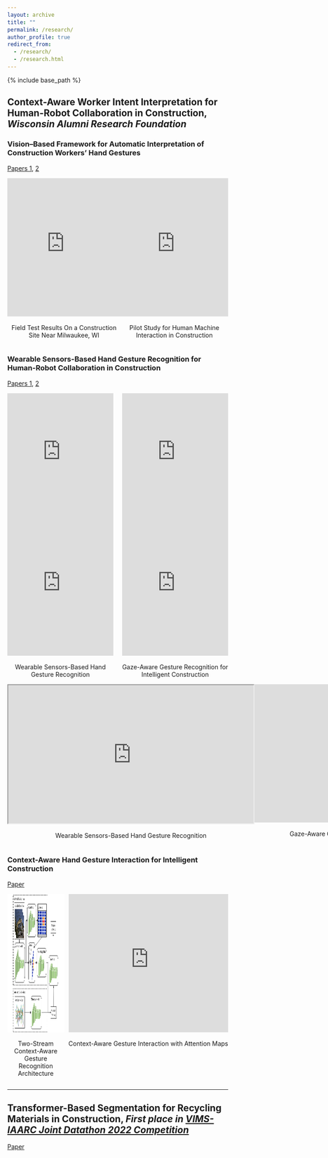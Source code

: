 ```yaml
---
layout: archive
title: ""
permalink: /research/
author_profile: true
redirect_from:
  - /research/
  - /research.html
---
```


{% include base_path %}

## Context-Aware Worker Intent Interpretation for Human-Robot Collaboration in Construction, *Wisconsin Alumni Research Foundation*
### Vision–Based Framework for Automatic Interpretation of Construction Workers’ Hand Gestures 
[Papers 1](https://www.sciencedirect.com/science/article/abs/pii/S0926580521000765), [2](https://www.sciencedirect.com/science/article/abs/pii/S092658052100323X)

<div style="display: flex; justify-content: space-between;">

  <div style="text-align: center;">
    <iframe height="315" style="width: 100%; max-width: 560px; object-fit: cover;" 
    src="https://www.youtube.com/embed/ew2U-zLq87I" frameborder="0" allowfullscreen></iframe>
    <p>Field Test Results On a Construction Site Near Milwaukee, WI</p>
  </div>

  <div style="text-align: center;">
    <iframe height="315" style="width: 100%; max-width: 560px; object-fit: cover;" 
    src="https://www.youtube.com/embed/LV8_7O8yeCE" frameborder="0" allowfullscreen></iframe>
    <p>Pilot Study for Human Machine Interaction in Construction</p>
  </div>

</div>

### Wearable Sensors-Based Hand Gesture Recognition for Human-Robot Collaboration in Construction
[Papers 1](https://ieeexplore.ieee.org/abstract/document/9961200), [2](https://linkinghub.elsevier.com/retrieve/pii/S0952197623003639)

<div style="display: flex; justify-content: space-between; align-items: flex-start;">
  
  <!-- Left: Video 1 -->
  <div style="flex: 1; margin-right: 10px; text-align: center; max-width: 50%; position: relative; padding-bottom: 56.25%; height: 0; overflow: hidden;">
    <iframe style="position: absolute; top: 0; left: 0; width: 100%; height: 100%;" 
    src="https://www.youtube.com/embed/e2Uf2nTtvsc" frameborder="0" allowfullscreen></iframe>
    <p>Wearable Sensors-Based Hand Gesture Recognition</p>
  </div>

  <!-- Right: Video 2 -->
  <div style="flex: 1; margin-left: 10px; text-align: center; max-width: 50%; position: relative; padding-bottom: 56.25%; height: 0; overflow: hidden;">
    <iframe style="position: absolute; top: 0; left: 0; width: 100%; height: 100%;" 
    src="https://www.youtube.com/embed/Xhx9rJ9TWmw" frameborder="0" allowfullscreen></iframe>
    <p>Gaze-Aware Gesture Recognition for Intelligent Construction</p>
  </div>

</div>

<div style="display: flex; justify-content: space-between; align-items: flex-start;">
  
  <!-- Left: Video 1 -->
  <div style="flex: 1; margin-right: 10px; text-align: center; max-width: 50%;">
    <iframe height="315" style="width: 100%; object-fit: cover;" 
    src="https://www.youtube.com/embed/e2Uf2nTtvsc" frameborder="0" allowfullscreen></iframe>
    <p>Wearable Sensors-Based Hand Gesture Recognition</p>
  </div>

  <!-- Right: Video 2 -->
  <div style="flex: 1; margin-left: 10px; text-align: center; max-width: 50%;">
    <iframe height="315" style="width: 100%; object-fit: cover;" 
    src="https://www.youtube.com/embed/Xhx9rJ9TWmw" frameborder="0" allowfullscreen></iframe>
    <p>Gaze-Aware Gesture Recognition for Intelligent Construction</p>
  </div>

</div>

<div style="display: flex; justify-content: space-between;">

  <div style="text-align: center;">
    <iframe height="315" width="560" 
    src="https://www.youtube.com/embed/e2Uf2nTtvsc" allowfullscreen></iframe>
    <p>Wearable Sensors-Based Hand Gesture Recognition</p>
  </div>

  <div style="text-align: center;">
    <iframe height="315" width="560"  
    src="https://www.youtube.com/embed/Xhx9rJ9TWmw" frameborder="0" allowfullscreen></iframe>
    <p>Gaze-Aware Gesture Recognition for Intelligent Construction</p>
  </div>

</div>

### Context-Aware Hand Gesture Interaction for Intelligent Construction
[Paper](https://onlinelibrary.wiley.com/doi/full/10.1111/mice.13202)

<div style="display: flex; justify-content: space-between;">

  <div style="flex: 1; margin-right: 10px; text-align: center;">
    <img src="../images/twostream.jpg" alt="Description of the image" style="height: 315px; width: auto;">
    <p>Two-Stream Context-Aware Gesture Recognition Architecture</p>
  </div>

  <div style="text-align: center;">
    <iframe height="315" style="width: 100%; max-width: 560px;" 
    src="https://www.youtube.com/embed/WZ1Y1_LToE4" frameborder="0" allowfullscreen></iframe>
    <p>Context-Aware Gesture Interaction with Attention Maps</p>
  </div>

</div>

---

## Transformer-Based Segmentation for Recycling Materials in Construction, *First place in [VIMS-IAARC Joint Datathon 2022 Competition](https://www.linkedin.com/feed/update/urn:li:activity:6918671751778373632/)*
[Paper](https://www.sciencedirect.com/science/article/pii/S0926580523002431)


<!-- Education
======
* Ph.D in Version Control Theory, GitHub University, 2018 (expected)
* M.S. in Jekyll, GitHub University, 2014
* B.S. in GitHub, GitHub University, 2012

Work experience
======
* Spring 2024: Academic Pages Collaborator
  * Github University
  * Duties includes: Updates and improvements to template
  * Supervisor: The Users

* Fall 2015: Research Assistant
  * Github University
  * Duties included: Merging pull requests
  * Supervisor: Professor Hub

* Summer 2015: Research Assistant
  * Github University
  * Duties included: Tagging issues
  * Supervisor: Professor Git
  
Skills
======
* Skill 1
* Skill 2
  * Sub-skill 2.1
  * Sub-skill 2.2
  * Sub-skill 2.3
* Skill 3

Publications
======
  <ul>{% for post in site.publications reversed %}
    {% include archive-single-cv.html %}
  {% endfor %}</ul>
  
Talks
======
  <ul>{% for post in site.talks reversed %}
    {% include archive-single-talk-cv.html  %}
  {% endfor %}</ul>
  
Teaching
======
  <ul>{% for post in site.teaching reversed %}
    {% include archive-single-cv.html %}
  {% endfor %}</ul>
  
Service and leadership
======
* Currently signed in to 43 different slack teams -->
